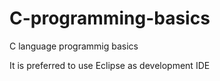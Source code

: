 # C-programming-basics
C language programmig basics

It is preferred to use Eclipse as development IDE
